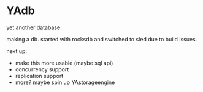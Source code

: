 # YAdb
yet another database

making a db. started with rocksdb and switched to sled due to build issues.

next up:

- make this more usable (maybe sql api)
- concurrency support
- replication support
- more? maybe spin up YAstorageengine
